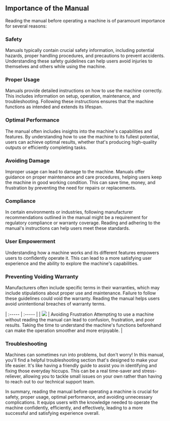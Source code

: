 ## Importance of the Manual

Reading the manual before operating a machine is of paramount importance for several reasons:

### Safety 

Manuals typically contain crucial safety information, including potential hazards, proper handling procedures, and precautions to prevent accidents. Understanding these safety guidelines can help users avoid injuries to themselves and others while using the machine.

### Proper Usage 

Manuals provide detailed instructions on how to use the machine correctly. This includes information on setup, operation, maintenance, and troubleshooting. Following these instructions ensures that the machine functions as intended and extends its lifespan.

### Optimal Performance

The manual often includes insights into the machine's capabilities and features. By understanding how to use the machine to its fullest potential, users can achieve optimal results, whether that's producing high-quality outputs or efficiently completing tasks.

### Avoiding Damage

Improper usage can lead to damage to the machine. Manuals offer guidance on proper maintenance and care procedures, helping users keep the machine in good working condition. This can save time, money, and frustration by preventing the need for repairs or replacements.

### Compliance

In certain environments or industries, following manufacturer recommendations outlined in the manual might be a requirement for regulatory compliance or warranty coverage. Reading and adhering to the manual's instructions can help users meet these standards.

### User Empowerment

Understanding how a machine works and its different features empowers users to confidently operate it. This can lead to a more satisfying user experience and the ability to explore the machine's capabilities.

### Preventing Voiding Warranty

Manufacturers often include specific terms in their warranties, which may include stipulations about proper use and maintenance. Failure to follow these guidelines could void the warranty. Reading the manual helps users avoid unintentional breaches of warranty terms.

| :----- | :----- |
| ![][AD_4nXfY0wunEaOWNV73gdFCa5KCMGtAGQJwpZBlt9zbhFw6LbEew9VdpFhcWnTPyXifPFugtl46bHREknw1TqAQM4BJxvvr-RaER3wnvmaRX02lwESIr_BoFZn-IxuEiGhkp5_-g8gDrA] | Avoiding Frustration Attempting to use a machine without reading the manual can lead to confusion, frustration, and poor results. Taking the time to understand the machine's functions beforehand can make the operation smoother and more enjoyable.  |

### Troubleshooting

Machines can sometimes run into problems, but don't worry! In this manual, you'll find a helpful troubleshooting section that's designed to make your life easier. It's like having a friendly guide to assist you in identifying and fixing those everyday hiccups. This can be a real time-saver and stress-reliever, allowing you to tackle small issues on your own rather than having to reach out to our technical support team.

In summary, reading the manual before operating a machine is crucial for safety, proper usage, optimal performance, and avoiding unnecessary complications. It equips users with the knowledge needed to operate the machine confidently, efficiently, and effectively, leading to a more successful and satisfying experience overall.

[AD_4nXfY0wunEaOWNV73gdFCa5KCMGtAGQJwpZBlt9zbhFw6LbEew9VdpFhcWnTPyXifPFugtl46bHREknw1TqAQM4BJxvvr-RaER3wnvmaRX02lwESIr_BoFZn-IxuEiGhkp5_-g8gDrA]: ../assets/images/introduction/introduction-diagramfy0wuneaownv73gdfca5kcmgtagqjwpzblt9zbhfw6lbeew9vdpfhcwntpyxifpfugtl46bhreknw1tqaqm4bjxvvr-raer3wnvmarx02lwesir-bofzn-ixueighkp5-g8gdra.webp